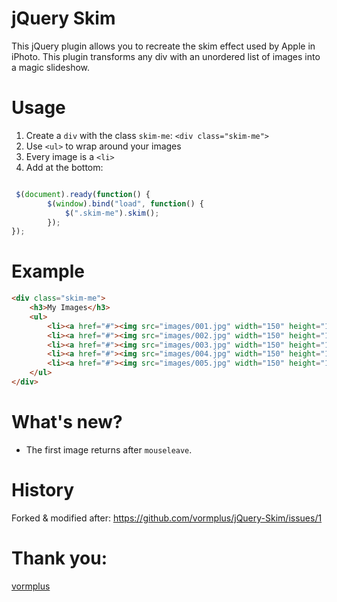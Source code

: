 jQuery Skim
====

This jQuery plugin allows you to recreate the skim effect used by Apple in iPhoto. This plugin transforms any div with an unordered list of images into a magic slideshow.

Usage
====

1. Create a `div` with the class `skim-me`: `<div class="skim-me">`
2. Use `<ul>` to wrap around your images
3. Every image is a `<li>`
4. Add at the bottom:
```javascript

 $(document).ready(function() {
        $(window).bind("load", function() {
            $(".skim-me").skim();
        });
});
```

Example
====
```html
<div class="skim-me">
    <h3>My Images</h3>
    <ul>
        <li><a href="#"><img src="images/001.jpg" width="150" height="150" alt="Image 1" /></a></li>
        <li><a href="#"><img src="images/002.jpg" width="150" height="150" alt="Image 2" /></a></li>
        <li><a href="#"><img src="images/003.jpg" width="150" height="150" alt="Image 3" /></a></li>
        <li><a href="#"><img src="images/004.jpg" width="150" height="150" alt="Image 4" /></a></li>
        <li><a href="#"><img src="images/005.jpg" width="150" height="150" alt="Image 5" /></a></li>
    </ul>
</div>
```

What's new?
====
* The first image returns after `mouseleave`.


History 
====

Forked & modified after: https://github.com/vormplus/jQuery-Skim/issues/1

Thank you:
====

[vormplus](https://github.com/vormplus)
